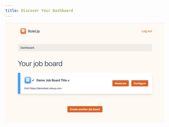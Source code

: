 ```yaml
---
title: Discover Your Dashboard
---
```


![Discover your dashboard](/img/meta-dashboard-v0.9.133.png)
